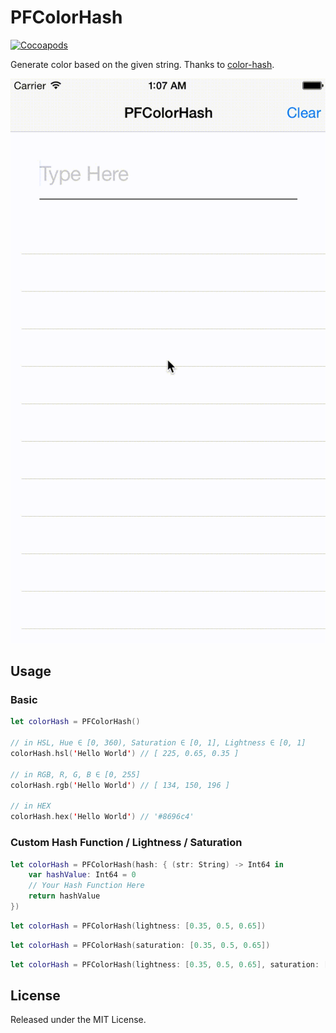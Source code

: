 # PFColorHash

[![Cocoapods](https://cocoapod-badges.herokuapp.com/v/PFColorHash/badge.png)](http://cocoapods.org/?q=PFColorHash)

Generate color based on the given string. Thanks to [color-hash](https://github.com/zenozeng/color-hash).

![Sample](Sample.gif)

## Usage

### Basic

```Swift
let colorHash = PFColorHash()

// in HSL, Hue ∈ [0, 360), Saturation ∈ [0, 1], Lightness ∈ [0, 1]
colorHash.hsl('Hello World') // [ 225, 0.65, 0.35 ]

// in RGB, R, G, B ∈ [0, 255]
colorHash.rgb('Hello World') // [ 134, 150, 196 ]

// in HEX
colorHash.hex('Hello World') // '#8696c4'
```

### Custom Hash Function / Lightness / Saturation

```Swift
let colorHash = PFColorHash(hash: { (str: String) -> Int64 in
	var hashValue: Int64 = 0
	// Your Hash Function Here
	return hashValue
})
```

```Swift
let colorHash = PFColorHash(lightness: [0.35, 0.5, 0.65])
```

```Swift
let colorHash = PFColorHash(saturation: [0.35, 0.5, 0.65])
```

```Swift
let colorHash = PFColorHash(lightness: [0.35, 0.5, 0.65], saturation: [0.35, 0.5, 0.65])
```

## License

Released under the MIT License.